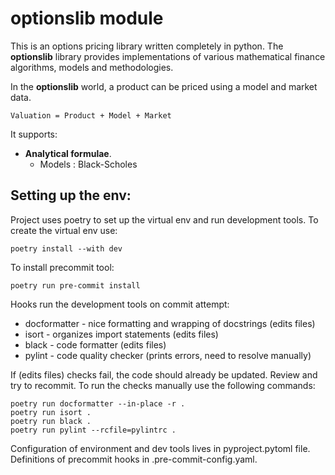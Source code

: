 # optionslib module


This is an options pricing library written completely in python. 
The **optionslib** library provides implementations of 
various mathematical finance algorithms, models and methodologies. 

In the **optionslib** world, a product can be priced using a model and market data. 

    Valuation = Product + Model + Market

It supports:

- **Analytical formulae**.
  - Models : Black-Scholes


## Setting up the env:


Project uses poetry to set up the virtual env and run development tools.
To create the virtual env use:

    poetry install --with dev

To install precommit tool: 
    
    poetry run pre-commit install
    
Hooks run the development tools on commit attempt:
- docformatter - nice formatting and wrapping of docstrings (edits files)
- isort - organizes import statements (edits files)
- black - code formatter (edits files)
- pylint - code quality checker (prints errors, need to resolve manually)

If (edits files) checks fail, the code should already be updated. Review and try to recommit. 
To run the checks manually use the following commands:

    poetry run docformatter --in-place -r .
    poetry run isort .
    poetry run black .
    poetry run pylint --rcfile=pylintrc .
    
Configuration of environment and dev tools lives in pyproject.pytoml file. 
Definitions of precommit hooks in .pre-commit-config.yaml.
